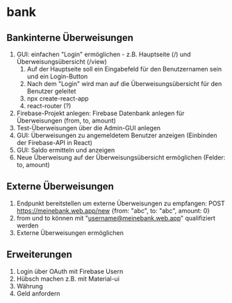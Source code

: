 # bank

## Bankinterne Überweisungen
1. GUI: einfachen "Login" ermöglichen - z.B. Hauptseite (/) und Überweisungsübersicht (/view)
    1. Auf der Hauptseite soll ein Eingabefeld für den Benutzernamen sein und ein Login-Button
    1. Nach dem "Login" wird man auf die Überweisungsübersicht für den Benutzer geleitet
    1. npx create-react-app
    1. react-router (?)
1. Firebase-Projekt anlegen: Firebase Datenbank anlegen für Überweisungen (from, to, amount)
1. Test-Überweisungen über die Admin-GUI anlegen
1. GUI: Überweisungen zu angemeldetem Benutzer anzeigen (Einbinden der Firebase-API in React)
1. GUI: Saldo ermitteln und anzeigen
1. Neue Überweisung auf der Überweisungsübersicht ermöglichen (Felder: to, amount)

## Externe Überweisungen
1. Endpunkt bereitstellen um externe Überweisungen zu empfangen: POST https://meinebank.web.app/new {from: "abc", to: "abc", amount: 0}
1. from und to können mit "username@meinebank.web.app" qualifiziert werden
1. Externe Überweisungen ermöglichen


## Erweiterungen
1. Login über OAuth mit Firebase Usern
1. Hübsch machen z.B. mit Material-ui
1. Währung
1. Geld anfordern
